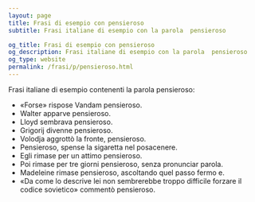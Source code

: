 ```yaml
---
layout: page
title: Frasi di esempio con pensieroso 
subtitle: Frasi italiane di esempio con la parola  pensieroso

og_title: Frasi di esempio con pensieroso 
og_description: Frasi italiane di esempio con la parola  pensieroso
og_type: website
permalink: /frasi/p/pensieroso.html
---
```


Frasi italiane di esempio contenenti la parola pensieroso:


- «Forse» rispose Vandam pensieroso.
- Walter apparve pensieroso.
- Lloyd sembrava pensieroso.
- Grigorij divenne pensieroso.
- Volodja aggrottò la fronte, pensieroso.
- Pensieroso, spense la sigaretta nel posacenere.
- Egli rimase per un attimo pensieroso.
- Poi rimase per tre giorni pensieroso, senza pronunciar parola.
- Madeleine rimase pensieroso, ascoltando quel passo fermo e.
- «Da come lo descrive lei non sembrerebbe troppo difficile forzare il codice sovietico» commentò pensieroso.
